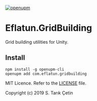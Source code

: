[![openupm](https://img.shields.io/npm/v/com.eflatun.gridbuilding?label=openupm&registry_uri=https://package.openupm.com)](https://openupm.com/packages/com.eflatun.gridbuilding/)

# Eflatun.GridBuilding
Grid building utilities for Unity.

## Install

```
npm install -g openupm-cli
openupm add com.eflatun.gridbuilding
```

MIT Licence. Refer to the [LICENSE](/LICENSE) file.

Copyright (c) 2019 S. Tarık Çetin
